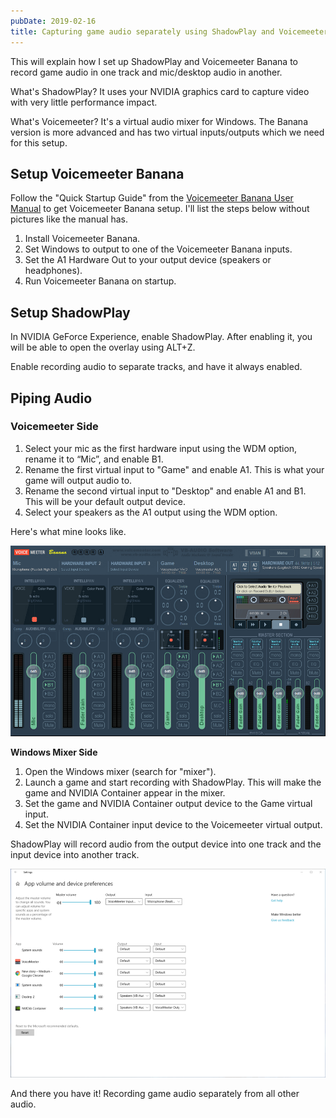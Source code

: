 ```yaml
---
pubDate: 2019-02-16
title: Capturing game audio separately using ShadowPlay and Voicemeeter Banana
---
```


This will explain how I set up ShadowPlay and Voicemeeter Banana to record game audio in one track and mic/desktop audio in another.

What's ShadowPlay?
It uses your NVIDIA graphics card to capture video with very little performance impact.

What's Voicemeeter?
It's a virtual audio mixer for Windows.
The Banana version is more advanced and has two virtual inputs/outputs which we need for this setup.

## Setup Voicemeeter Banana

Follow the "Quick Startup Guide" from the [Voicemeeter Banana User Manual](https://www.vb-audio.com/Voicemeeter/VoicemeeterBanana_UserManual.pdf) to get Voicemeeter Banana setup.
I'll list the steps below without pictures like the manual has.

1. Install Voicemeeter Banana.
1. Set Windows to output to one of the Voicemeeter Banana inputs.
1. Set the A1 Hardware Out to your output device (speakers or headphones).
1. Run Voicemeeter Banana on startup.

## Setup ShadowPlay

In NVIDIA GeForce Experience, enable ShadowPlay.
After enabling it, you will be able to open the overlay using ALT+Z.

Enable recording audio to separate tracks, and have it always enabled.

## Piping Audio

### Voicemeeter Side

1. Select your mic as the first hardware input using the WDM option, rename it to “Mic”, and enable B1.
1. Rename the first virtual input to "Game" and enable A1.
   This is what your game will output audio to.
1. Rename the second virtual input to "Desktop" and enable A1 and B1.
   This will be your default output device.
1. Select your speakers as the A1 output using the WDM option.

Here's what mine looks like.

![Voicemeeter Setup](/assets/voicemeeter-setup.png)

**Windows Mixer Side**

1. Open the Windows mixer (search for "mixer").
1. Launch a game and start recording with ShadowPlay.
   This will make the game and NVIDIA Container appear in the mixer.
1. Set the game and NVIDIA Container output device to the Game virtual input.
1. Set the NVIDIA Container input device to the Voicemeeter virtual output.

ShadowPlay will record audio from the output device into one track and the input device into another track.

![Windows Mixer](/assets/voicemeeter-windows-setup.png)

And there you have it! Recording game audio separately from all other audio.
